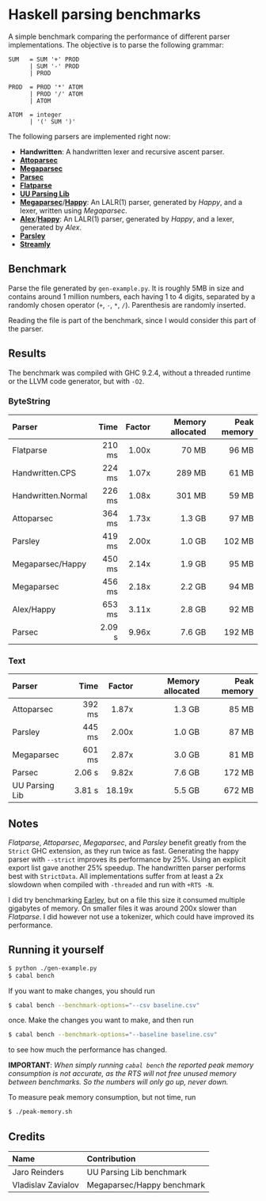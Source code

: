# Haskell parsing benchmarks

A simple benchmark comparing the performance of different parser
implementations. The objective is to parse the following grammar:

```bnf
SUM   = SUM '+' PROD
      | SUM '-' PROD
      | PROD

PROD  = PROD '*' ATOM
      | PROD '/' ATOM
      | ATOM

ATOM  = integer
      | '(' SUM ')'
```

The following parsers are implemented right now:
- __Handwritten__: A handwritten lexer and recursive ascent parser.
- [__Attoparsec__](https://hackage.haskell.org/package/attoparsec)
- [__Megaparsec__](https://hackage.haskell.org/package/megaparsec)
- [__Parsec__](https://hackage.haskell.org/package/parsec)
- [__Flatparse__](https://hackage.haskell.org/package/flatparse)
- [__UU Parsing Lib__](https://hackage.haskell.org/package/uu-parsinglib)
- [__Megaparsec__](https://hackage.haskell.org/package/megaparsec)/[__Happy__](https://www.haskell.org/happy):
  An LALR(1) parser, generated by _Happy_, and a lexer, written using _Megaparsec_.
- [__Alex__](https://www.haskell.org/alex)/[__Happy__](https://www.haskell.org/happy): An LALR(1) parser, generated by _Happy_, and a lexer, generated by _Alex_.
- [__Parsley__](https://hackage.haskell.org/package/parsley)
- [__Streamly__](https://hackage.haskell.org/package/streamly-core)

## Benchmark

Parse the file generated by `gen-example.py`. It is roughly 5MB in
size and contains around 1 million numbers, each having 1 to 4 digits,
separated by a randomly chosen operator (`+`, `-`, `*`,
`/`). Parenthesis are randomly inserted.

Reading the file is part of the benchmark, since I would consider this
part of the parser.

## Results

The benchmark was compiled with GHC 9.2.4, without a threaded runtime
or the LLVM code generator, but with `-O2`.


### ByteString

| Parser               | Time      | Factor | Memory allocated | Peak memory |
|:-------------------- | ---------:| ------:| ----------------:| -----------:|
| Flatparse            | 210  ms   | 1.00x  | 70 MB            | 96 MB       |
| Handwritten.CPS      | 224  ms   | 1.07x  | 289 MB           | 61 MB       |
| Handwritten.Normal   | 226  ms   | 1.08x  | 301 MB           | 59 MB       |
| Attoparsec           | 364  ms   | 1.73x  | 1.3 GB           | 97 MB       |
| Parsley              | 419  ms   | 2.00x  | 1.0 GB           | 102 MB      |
| Megaparsec/Happy     | 450  ms   | 2.14x  | 1.9 GB           | 95 MB       |
| Megaparsec           | 456  ms   | 2.18x  | 2.2 GB           | 94 MB       |
| Alex/Happy           | 653  ms   | 3.11x  | 2.8 GB           | 92 MB       |
| Parsec               | 2.09  s   | 9.96x  | 7.6 GB           | 192 MB      |


### Text

| Parser               | Time      | Factor | Memory allocated | Peak memory |
|:-------------------- | ---------:| ------:| ----------------:| -----------:|
| Attoparsec           | 392  ms   | 1.87x  | 1.3 GB           | 85 MB       |
| Parsley              | 445  ms   | 2.00x  | 1.0 GB           | 87 MB       |
| Megaparsec           | 601  ms   | 2.87x  | 3.0 GB           | 81 MB       |
| Parsec               | 2.06  s   | 9.82x  | 7.6 GB           | 172 MB      |
| UU Parsing Lib       | 3.81  s   | 18.19x | 5.5 GB           | 672 MB      |


## Notes

_Flatparse_, _Attoparsec_, _Megaparsec_, and _Parsley_ benefit greatly
from the `Strict` GHC extension, as they run twice as fast. Generating
the happy parser with `--strict` improves its performance by
25%. Using an explicit export list gave another 25% speedup. The
handwritten parser performs best with `StrictData`. All
implementations suffer from at least a 2x slowdown when compiled with
`-threaded` and run with `+RTS -N`.

I did try benchmarking
[Earley](https://hackage.haskell.org/package/Earley), but on a file
this size it consumed multiple gigabytes of memory. On smaller files
it was around 200x slower than _Flatparse_. I did however not use a
tokenizer, which could have improved its performance.

## Running it yourself

```sh
$ python ./gen-example.py
$ cabal bench
```

If you want to make changes, you should run

```sh
$ cabal bench --benchmark-options="--csv baseline.csv"
```

once. Make the changes you want to make, and then run

```sh
$ cabal bench --benchmark-options="--baseline baseline.csv"
```

to see how much the performance has changed.

__IMPORTANT__: _When simply running `cabal bench` the reported peak
memory consumption is not accurate, as the RTS will not free unused
memory between benchmarks. So the numbers will only go up, never
down._

To measure peak memory consumption, but not time, run

```sh
$ ./peak-memory.sh
```


## Credits

| Name                | Contribution                   |
|:------------------- |:------------------------------ |
| Jaro Reinders       | UU Parsing Lib benchmark       |
| Vladislav Zavialov  | Megaparsec/Happy benchmark     |
